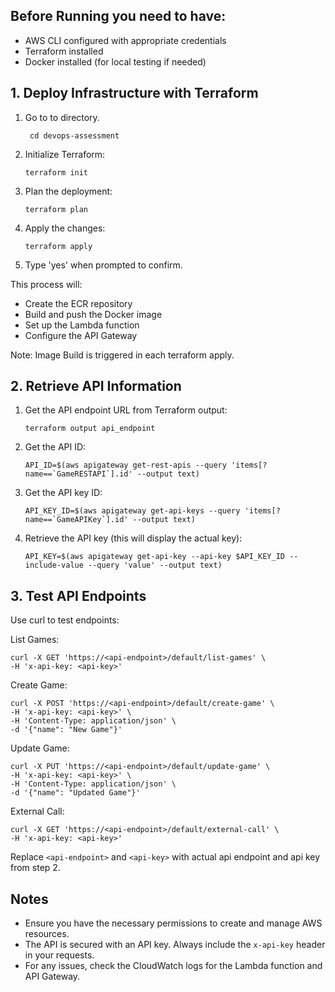 ## Before Running you need to have:

- AWS CLI configured with appropriate credentials
- Terraform installed
- Docker installed (for local testing if needed)

## 1. Deploy Infrastructure with Terraform

1. Go to to directory.
   ```
    cd devops-assessment
   ```

2. Initialize Terraform:
   ```
   terraform init
   ```

3. Plan the deployment:
   ```
   terraform plan
   ```

4. Apply the changes:
   ```
   terraform apply
   ```

5. Type 'yes' when prompted to confirm.

This process will:
- Create the ECR repository
- Build and push the Docker image
- Set up the Lambda function
- Configure the API Gateway

Note: Image Build is triggered in each terraform apply.

## 2. Retrieve API Information

1. Get the API endpoint URL from Terraform output:
   ```
   terraform output api_endpoint
   ```

2. Get the API ID:
   ```
   API_ID=$(aws apigateway get-rest-apis --query 'items[?name==`GameRESTAPI`].id' --output text)
   ```

3. Get the API key ID:
   ```
   API_KEY_ID=$(aws apigateway get-api-keys --query 'items[?name==`GameAPIKey`].id' --output text)
   ```

4. Retrieve the API key (this will display the actual key):
   ```
   API_KEY=$(aws apigateway get-api-key --api-key $API_KEY_ID --include-value --query 'value' --output text)
   ```

## 3. Test API Endpoints

 Use curl to test endpoints:

   List Games:
   ```
   curl -X GET 'https://<api-endpoint>/default/list-games' \
   -H 'x-api-key: <api-key>'
   ```

   Create Game:
   ```
   curl -X POST 'https://<api-endpoint>/default/create-game' \
   -H 'x-api-key: <api-key>' \
   -H 'Content-Type: application/json' \
   -d '{"name": "New Game"}'
   ```

   Update Game:
   ```
   curl -X PUT 'https://<api-endpoint>/default/update-game' \
   -H 'x-api-key: <api-key>' \
   -H 'Content-Type: application/json' \
   -d '{"name": "Updated Game"}'
   ```

   External Call:
   ```
   curl -X GET 'https://<api-endpoint>/default/external-call' \
   -H 'x-api-key: <api-key>'
   ```

Replace `<api-endpoint>` and `<api-key>` with actual api endpoint and api key from step 2.

## Notes

- Ensure you have the necessary permissions to create and manage AWS resources.
- The API is secured with an API key. Always include the `x-api-key` header in your requests.
- For any issues, check the CloudWatch logs for the Lambda function and API Gateway.